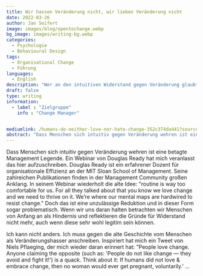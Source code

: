 ```yaml
---
title: Wir hassen Veränderung nicht, wir lieben Veränderung nicht
date: 2022-03-26
author: Jan Seifert
image: images/blog/opentochange.webp
bg_image: images/writing-bg.webp
categories:
  - Psychologie
  - Behavioural Design
tags:
  - Organisational Change
  - Führung
languages:
  - English
description: "Wer an den intuitiven Widerstand gegen Veränderung glaubt, provoziert möglicherweise genau das"
draft: false
type: writing
information:
  - label : "Zielgruppe"
    info : "Change Manager"


mediumlink: /humans-do-neither-love-nor-hate-change-352c374da441?source=friends_link&sk=57b4993d78bc9a54cee2a1adfd3ddff2
abstract: "Dass Menschen sich intuitiv gegen Veränderung wehren ist eine betagte Management Legende. Es gibt keinen grundsätzlichen Widerstand gegen Veränderung. Menschen reagieren auf Veränderung und diese Reaktionen sind bedingt durch die Umstände. Trotzdem scheint es manchmal, dass Andere einfach kein Stück nachgeben? Und wie wir darauf reagieren können? Was können wir tun? Lest das hier."
---
```


Dass Menschen sich intuitiv gegen Veränderung wehren ist eine betagte Management Legende. Ein Webinar von Douglas Ready hat mich veranlasst das hier aufzuschreiben. Douglas Ready ist ein erfahrener Dozent für organisationale Effizienz an der MIT Sloan School of Management. Seine zahlreichen Publikationen finden in der Management Community großen Anklang. In seinem Webinar wiederholt die alte Idee: "routine is way too comfortable for us. For all they talked about that you know we love change and we need to thrive on it. We’re where our mental maps are hardwired to resist change." Doch das ist eine unzulässige Reduktion und in dieser Form sogar problematisch. Wenn wir uns daran halten betrachten wir Menschen von Anfang an als Hindernis und reflektieren die Gründe für Widerstand nicht mehr, auch wenn diese sehr wohl legitim sein können.

Ich kann nicht anders. Ich muss gegen die alte Geschichte vom Menschen als Veränderungshasser anschreiben. Inspiriert hat mich ein Tweet von Niels Pflaeging, der mich wieder daran erinnert hat: "People love change. Anyone claiming the opposite (such as: 'People do not like change — they avoid and fight it!') is a quack. Think about it: If humans did not love & embrace change, then no woman would ever get pregnant, voluntarily.' ...

